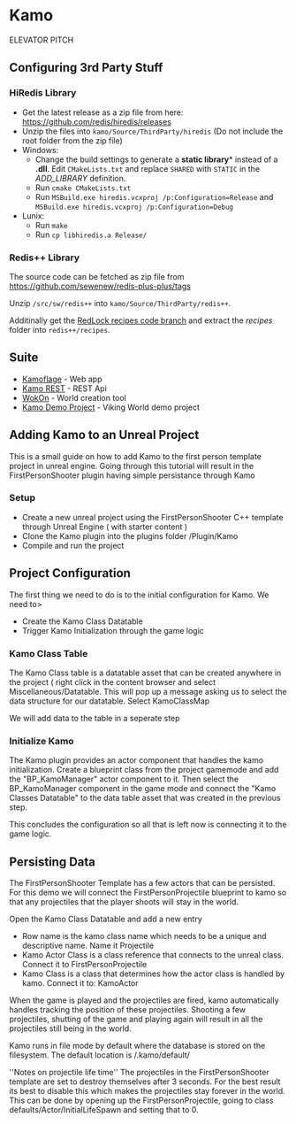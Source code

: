 # Kamo

ELEVATOR PITCH

## Configuring 3rd Party Stuff

### HiRedis Library
 
* Get the latest release as a zip file from here: https://github.com/redis/hiredis/releases
* Unzip the files into `kamo/Source/ThirdParty/hiredis`  (Do not include the root folder from the zip file)
* Windows:
  * Change the build settings to generate a **static library*** instead of a **.dll**. Edit `CMakeLists.txt` and replace `SHARED` with `STATIC` in the *ADD_LIBRARY* definition.
  * Run `cmake CMakeLists.txt`
  * Run `MSBuild.exe hiredis.vcxproj /p:Configuration=Release` and `MSBuild.exe hiredis.vcxproj /p:Configuration=Debug`
* Lunix:
  * Run `make`
  * Run `cp libhiredis.a Release/`
  

### Redis++ Library

The source code can be fetched as zip file from https://github.com/sewenew/redis-plus-plus/tags

Unzip `/src/sw/redis++` into `kamo/Source/ThirdParty/redis++`.

Additinally get the [RedLock recipes code branch](https://github.com/sewenew/redis-plus-plus/archive/recipes.zip) and extract the *recipes* folder into `redis++/recipes`.


## Suite

* [Kamoflage](https://github.com/directivegames/kamo-frontend) - Web app
* [Kamo REST](https://github.com/directivegames/kamo-backend) - REST Api
* [WokOn](https://github.com/directivegames/kamo-client/tree/develop/DriftMMOPlugin-Client/Plugins/KamoEditorWidgets) - World creation tool
* [Kamo Demo Project](https://github.com/directivegames/kamo-client) - Viking World demo project



## Adding Kamo to an Unreal Project

This is a small guide on how to add Kamo to the first person template project in unreal engine.  Going through this tutorial will result in the FirstPersonShooter plugin having simple persistance through Kamo

### Setup
- Create a new unreal project using the FirstPersonShooter C++ template through Unreal Engine ( with starter content )
- Clone the Kamo plugin into the plugins folder <ProjectRoot>/Plugin/Kamo
- Compile and run the project

## Project Configuration

The first thing we need to do is to the initial configuration for Kamo.  We need to>
- Create the Kamo Class Datatable
- Trigger Kamo Initialization through the game logic

### Kamo Class Table
The Kamo Class table is a datatable asset that can be created anywhere in the project ( right click in the content browser and select Miscellaneous/Datatable.  This will pop up a message asking us to select the data structure for our datatable.  Select KamoClassMap

We will add data to the table in a seperate step

### Initialize Kamo
The Kamo plugin provides an actor component that handles the kamo initialization.  Create a blueprint class from the project gamemode and add the "BP_KamoManager" actor component to it.  Then select the BP_KamoManager component in the game mode and connect the "Kamo Classes Datatable" to the data table asset that was created in the previous step.

This concludes the configuration so all that is left now is connecting it to the game logic.

## Persisting Data
The FirstPersonShooter Template has a few actors that can be persisted.  For this demo we will connect the FirstPersonProjectile blueprint to kamo so that any projectiles that the player shoots will stay in the world.

Open the Kamo Class Datatable and add a new entry
- Row name is the kamo class name which needs to be a unique and descriptive name.  Name it Projectile
- Kamo Actor Class is a class reference that connects to the unreal class.  Connect it to FirstPersonProjectile
- Kamo Class is a class that determines how the actor class is handled by kamo.  Connect it to: KamoActor

When the game is played and the projectiles are fired,  kamo automatically handles tracking the position of these projectiles.  Shooting a few projectiles, shutting of the game and playing again will result in all the projectiles still being in the world.

Kamo runs in file mode by default where the database is stored on the filesystem.  The default location is <User>/.kamo/default/

''Notes on projectile life time''
The projectiles in the FirstPersonShooter template are set to destroy themselves after 3 seconds.  For the best result its best to disable this which makes the projectiles stay forever in the world.  This can be done by opening up the FirstPersonProjectile,  going to class defaults/Actor/InitialLifeSpawn and setting that to 0.

